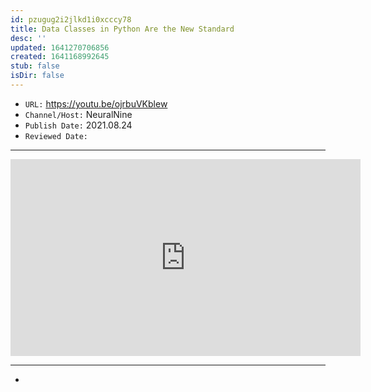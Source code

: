 ```yaml
---
id: pzugug2i2jlkd1i0xcccy78
title: Data Classes in Python Are the New Standard
desc: ''
updated: 1641270706856
created: 1641168992645
stub: false
isDir: false
---
```



- `URL:` <https://youtu.be/ojrbuVKblew>
- `Channel/Host:` NeuralNine
- `Publish Date:` 2021.08.24
- `Reviewed Date:` 

---

<center><iframe width="560" height="315" src="https://www.youtube.com/embed/ojrbuVKblew" frameborder="0" allow="accelerometer; autoplay; encrypted-media; gyroscope; picture-in-picture" allowfullscreen></iframe></center>

---

-


